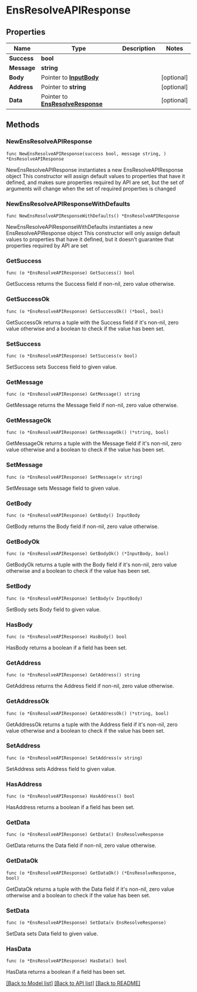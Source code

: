 # EnsResolveAPIResponse

## Properties

Name | Type | Description | Notes
------------ | ------------- | ------------- | -------------
**Success** | **bool** |  | 
**Message** | **string** |  | 
**Body** | Pointer to [**InputBody**](InputBody.md) |  | [optional] 
**Address** | Pointer to **string** |  | [optional] 
**Data** | Pointer to [**EnsResolveResponse**](EnsResolveResponse.md) |  | [optional] 

## Methods

### NewEnsResolveAPIResponse

`func NewEnsResolveAPIResponse(success bool, message string, ) *EnsResolveAPIResponse`

NewEnsResolveAPIResponse instantiates a new EnsResolveAPIResponse object
This constructor will assign default values to properties that have it defined,
and makes sure properties required by API are set, but the set of arguments
will change when the set of required properties is changed

### NewEnsResolveAPIResponseWithDefaults

`func NewEnsResolveAPIResponseWithDefaults() *EnsResolveAPIResponse`

NewEnsResolveAPIResponseWithDefaults instantiates a new EnsResolveAPIResponse object
This constructor will only assign default values to properties that have it defined,
but it doesn't guarantee that properties required by API are set

### GetSuccess

`func (o *EnsResolveAPIResponse) GetSuccess() bool`

GetSuccess returns the Success field if non-nil, zero value otherwise.

### GetSuccessOk

`func (o *EnsResolveAPIResponse) GetSuccessOk() (*bool, bool)`

GetSuccessOk returns a tuple with the Success field if it's non-nil, zero value otherwise
and a boolean to check if the value has been set.

### SetSuccess

`func (o *EnsResolveAPIResponse) SetSuccess(v bool)`

SetSuccess sets Success field to given value.


### GetMessage

`func (o *EnsResolveAPIResponse) GetMessage() string`

GetMessage returns the Message field if non-nil, zero value otherwise.

### GetMessageOk

`func (o *EnsResolveAPIResponse) GetMessageOk() (*string, bool)`

GetMessageOk returns a tuple with the Message field if it's non-nil, zero value otherwise
and a boolean to check if the value has been set.

### SetMessage

`func (o *EnsResolveAPIResponse) SetMessage(v string)`

SetMessage sets Message field to given value.


### GetBody

`func (o *EnsResolveAPIResponse) GetBody() InputBody`

GetBody returns the Body field if non-nil, zero value otherwise.

### GetBodyOk

`func (o *EnsResolveAPIResponse) GetBodyOk() (*InputBody, bool)`

GetBodyOk returns a tuple with the Body field if it's non-nil, zero value otherwise
and a boolean to check if the value has been set.

### SetBody

`func (o *EnsResolveAPIResponse) SetBody(v InputBody)`

SetBody sets Body field to given value.

### HasBody

`func (o *EnsResolveAPIResponse) HasBody() bool`

HasBody returns a boolean if a field has been set.

### GetAddress

`func (o *EnsResolveAPIResponse) GetAddress() string`

GetAddress returns the Address field if non-nil, zero value otherwise.

### GetAddressOk

`func (o *EnsResolveAPIResponse) GetAddressOk() (*string, bool)`

GetAddressOk returns a tuple with the Address field if it's non-nil, zero value otherwise
and a boolean to check if the value has been set.

### SetAddress

`func (o *EnsResolveAPIResponse) SetAddress(v string)`

SetAddress sets Address field to given value.

### HasAddress

`func (o *EnsResolveAPIResponse) HasAddress() bool`

HasAddress returns a boolean if a field has been set.

### GetData

`func (o *EnsResolveAPIResponse) GetData() EnsResolveResponse`

GetData returns the Data field if non-nil, zero value otherwise.

### GetDataOk

`func (o *EnsResolveAPIResponse) GetDataOk() (*EnsResolveResponse, bool)`

GetDataOk returns a tuple with the Data field if it's non-nil, zero value otherwise
and a boolean to check if the value has been set.

### SetData

`func (o *EnsResolveAPIResponse) SetData(v EnsResolveResponse)`

SetData sets Data field to given value.

### HasData

`func (o *EnsResolveAPIResponse) HasData() bool`

HasData returns a boolean if a field has been set.


[[Back to Model list]](../README.md#documentation-for-models) [[Back to API list]](../README.md#documentation-for-api-endpoints) [[Back to README]](../README.md)



